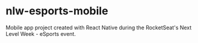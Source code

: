 # nlw-esports-mobile
Mobile app project created with React Native during the RocketSeat's Next Level Week - eSports event.
